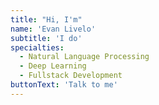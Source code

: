 ```yaml
---
title: "Hi, I'm"
name: 'Evan Livelo'
subtitle: 'I do'
specialties:
  - Natural Language Processing
  - Deep Learning
  - Fullstack Development
buttonText: 'Talk to me'
---
```

